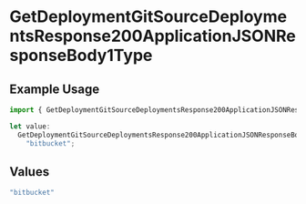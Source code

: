 # GetDeploymentGitSourceDeploymentsResponse200ApplicationJSONResponseBody1Type

## Example Usage

```typescript
import { GetDeploymentGitSourceDeploymentsResponse200ApplicationJSONResponseBody1Type } from "@vercel/sdk/models/getdeploymentop.js";

let value:
  GetDeploymentGitSourceDeploymentsResponse200ApplicationJSONResponseBody1Type =
    "bitbucket";
```

## Values

```typescript
"bitbucket"
```